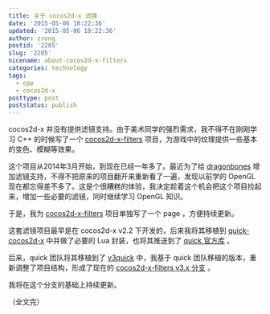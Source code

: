 ```yaml
---
title: 关于 cocos2d-x 滤镜
date: '2015-05-06 18:22:36'
updated: '2015-05-06 18:22:36'
author: zrong
postid: '2285'
slug: '2285'
nicename: about-cocos2d-x-filters
categories: technology
tags:
  - cpp
  - cocos2d-x
posttype: post
poststatus: publish
---
```


cocos2d-x 并没有提供滤镜支持。由于美术同学的强烈需求，我不得不在刚刚学习 C++ 的时候写了一个 [cocos2d-x-filters][1] 项目，为游戏中的纹理提供一些基本的变色、模糊等效果。

这个项目从2014年3月开始，到现在已经一年多了。最近为了给 [dragonbones][2] 增加滤镜支持，不得不把原来的项目翻开来重新看了一遍，发现以前学的 OpenGL 现在都忘得差不多了。这是个很糟糕的体验，我决定趁着这个机会把这个项目捡起来，增加一些必要的滤镜，同时继续学习 OpenGL 知识。

于是，我为 [cocos2d-x-filters][1] 项目单独写了一个 page ，方便持续更新。

这套滤镜项目最早是在 cocos2d-x v2.2 下开发的，后来我将其移植到 [quick-cocos2d-x][3] 中并做了必要的 Lua 封装，也将其推送到了 [quick 官方库][4] 。

后来，quick 团队将其移植到了 [v3quick][5] 中，我基于 quick 团队移植的版本，重新调整了项目结构，形成了现在的 [cocos2d-x-filters v3.x 分支][6] 。

我将在这个分支的基础上持续更新。

（全文完）

[1]: https://blog.zengrong.net/cocos2d-x-filters/
[2]: https://blog.zengrong.net/tag/dragonbones/
[3]: https://github.com/zrong/quick-cocos2d-x
[4]: https://github.com/chukong/quick-cocos2d-x
[5]: https://github.com/dualface/v3quick
[6]: https://github.com/zrong/cocos2d-x-filters/tree/v3.x
